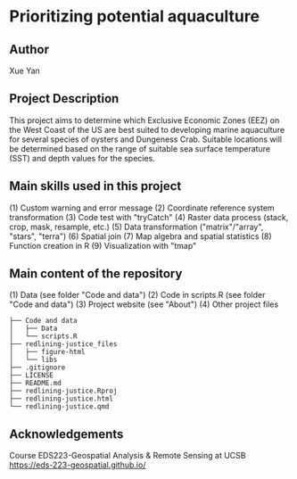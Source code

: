 # Prioritizing potential aquaculture

## Author
Xue Yan

## Project Description
This project aims to determine which Exclusive Economic Zones (EEZ) on the West Coast of the US are best suited to developing marine aquaculture for 
several species of oysters and Dungeness Crab. Suitable locations will be determined based on the range of suitable sea surface temperature (SST) and depth values for the species.

## Main skills used in this project
(1) Custom warning and error message 
(2) Coordinate reference system transformation
(3) Code test with "tryCatch"
(4) Raster data process (stack, crop, mask, resample, etc.)
(5) Data transformation ("matrix"/"array", "stars", "terra")
(6) Spatial join
(7) Map algebra and spatial statistics
(8) Function creation in R
(9) Visualization with "tmap"

## Main content of the repository

(1) Data (see folder "Code and data")
(2) Code in scripts.R (see folder "Code and data")
(3) Project website (see "About")
(4) Other project files
```
├── Code and data
│   ├── Data
│   └── scripts.R
├── redlining-justice_files
│   ├── figure-html
│   └── libs
├── .gitignore
├── LICENSE
├── README.md
├── redlining-justice.Rproj
├── redlining-justice.html
└── redlining-justice.qmd
```
## Acknowledgements
Course EDS223-Geospatial Analysis & Remote Sensing at UCSB
https://eds-223-geospatial.github.io/
